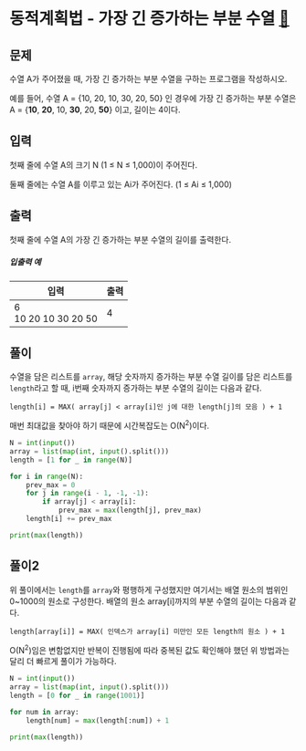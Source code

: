 # 동적계획법 - 가장 긴 증가하는 부분 수열 [🔗](https://www.acmicpc.net/problem/11053)

## 문제

수열 A가 주어졌을 때, 가장 긴 증가하는 부분 수열을 구하는 프로그램을 작성하시오.

예를 들어, 수열 A = {10, 20, 10, 30, 20, 50} 인 경우에 가장 긴 증가하는 부분 수열은 A = {**10**, **20**, 10, **30**, 20, **50**} 이고, 길이는 4이다.

## 입력

첫째 줄에 수열 A의 크기 N (1 ≤ N ≤ 1,000)이 주어진다.

둘째 줄에는 수열 A를 이루고 있는 Ai가 주어진다. (1 ≤ Ai ≤ 1,000)

## 출력

첫째 줄에 수열 A의 가장 긴 증가하는 부분 수열의 길이를 출력한다.

##### 입출력 예

| 입력                      | 출력 |
| ------------------------- | ---- |
| 6 <br />10 20 10 30 20 50 | 4    |

## 풀이

수열을 담은 리스트를 `array`, 해당 숫자까지 증가하는 부분 수열 길이를 담은 리스트를 `length`라고 할 때, i번째 숫자까지 증가하는 부분 수열의 길이는 다음과 같다.

```
length[i] = MAX( array[j] < array[i]인 j에 대한 length[j]의 모음 ) + 1
```

매번 최대값을 찾아야 하기 때문에 시간복잡도는 O(N<sup>2</sup>)이다.

```python
N = int(input())
array = list(map(int, input().split()))
length = [1 for _ in range(N)]

for i in range(N):
    prev_max = 0
    for j in range(i - 1, -1, -1):
        if array[j] < array[i]:
            prev_max = max(length[j], prev_max)
    length[i] += prev_max

print(max(length))
```

## 풀이2

위 풀이에서는 `length`를 `array`와 평행하게 구성했지만 여기서는 배열 원소의 범위인 0~1000의 원소로 구성한다. 배열의 원소 array[i]까지의 부분 수열의 길이는 다음과 같다.

```
length[array[i]] = MAX( 인덱스가 array[i] 미만인 모든 length의 원소 ) + 1
```

O(N<sup>2</sup>)임은 변함없지만 반복이 진행됨에 따라 중복된 값도 확인해야 했던 위 방법과는 달리 더 빠르게 풀이가 가능하다.

```python
N = int(input())
array = list(map(int, input().split()))
length = [0 for _ in range(1001)]

for num in array:
    length[num] = max(length[:num]) + 1

print(max(length))
```

